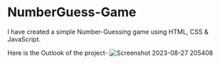 # NumberGuess-Game

I have created a simple Number-Guessing game using HTML, CSS & JavaScript.

Here is the Outlook of the project-
![Screenshot 2023-08-27 205408](https://github.com/11roxanne/NumberGuess-Game/assets/92024144/50366aea-f40e-45a3-b911-0e400ceed230)


